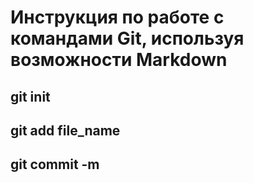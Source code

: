 # Инструкция по работе с командами Git, используя возможности Markdown

## git init

## git add file_name

## git commit -m
